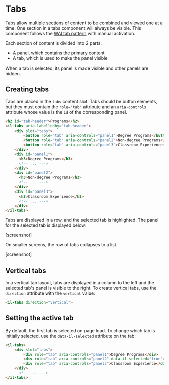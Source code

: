 # Tabs

Tabs allow multiple sections of content to be combined and viewed one at a time. One section in a tabs component will always be visible. This component follows the [WAI tab pattern](https://www.w3.org/WAI/ARIA/apg/patterns/tabs/) with manual activation.

Each section of content is divided into 2 parts:

* A panel, which contains the primary content
* A tab, which is used to make the panel visible

When a tab is selected, its panel is made visible and other panels are hidden.

## Creating tabs

Tabs are placed in the `tabs` content slot. Tabs should be button elements, but they must contain the `role="tab"` attribute and an `aria-controls` attribute whose value is the `id` of the corresponding panel.

```html
<h2 id="tab-header">Programs</h2>
<il-tabs aria-labelledby="tab-header">
    <div slot="tabs">
        <button role="tab" aria-controls="panel1">Degree Programs</button>
        <button role="tab" aria-controls="panel2">Non-degree Programs</button>
        <button role="tab" aria-controls="panel3">Classroom Experience</button>
    </div>
    <div id="panel1">
      <h3>Degree Programs</h3>
      <!-- ... --->
    </div>
    <div id="panel2">
      <h3>Non-degree Programs</h3>
      <!-- ... --->
    </div>
    <div id="panel3">
      <h3>Classroom Experience</h3>
      <!-- ... --->
    </div>
</il-tabs>
```

Tabs are displayed in a row, and the selected tab is highlighted. The panel for the selected tab is displayed below.

[screenshot]

On smaller screens, the row of tabs collapses to a list.

[screenshot]

## Vertical tabs

In a vertical tab layout, tabs are displayed in a column to the left and the selected tab's panel is visible to the right. To create vertical tabs, use the `direction` attribute with the `vertical` value:

```html
<il-tabs direction="vertical">
```
## Setting the active tab

By default, the first tab is selected on page load. To change which tab is initially selected, use the `data-il-selected` attribute on the tab:

```html
<il-tabs>
    <div slot="tabs">
        <div role="tab" aria-controls="panel1">Degree Programs</div>
        <div role="tab" aria-controls="panel2" data-il-selected="true">Non-degree Programs</div>
        <div role="tab" aria-controls="panel3">Classroom Experience</div>
    </div>
      <!-- ... --->
</il-tabs>
```
